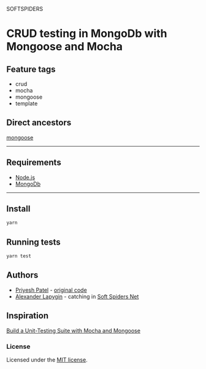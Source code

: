 SOFTSPIDERS

# CRUD testing in MongoDb with Mongoose and Mocha


## Feature tags

- crud
- mocha
- mongoose
- template

## Direct ancestors

[mongoose](https://github.com/softspiders/mongoose)

---

## Requirements

* [Node.js](https://nodejs.org/en/download/package-manager/)
* [MongoDb](https://www.mongodb.com/)
 ---
 
## Install

```sh
yarn
```

## Running tests

```sh
yarn test
```

## Authors

* [Priyesh Patel](https://gist.github.com/priyesh18) - [original code](https://blog.bitsrc.io/build-a-unit-testing-suite-with-mocha-and-mongoose-eba06c3b3625)
* [Alexander Lapygin](https://github.com/AlexanderLapygin) - catching in [Soft Spiders Net](https://github.com/softspider)

## Inspiration

[Build a Unit-Testing Suite with Mocha and Mongoose](https://blog.bitsrc.io/build-a-unit-testing-suite-with-mocha-and-mongoose-eba06c3b3625)

### License

Licensed under the [MIT license](./LICENSE).

